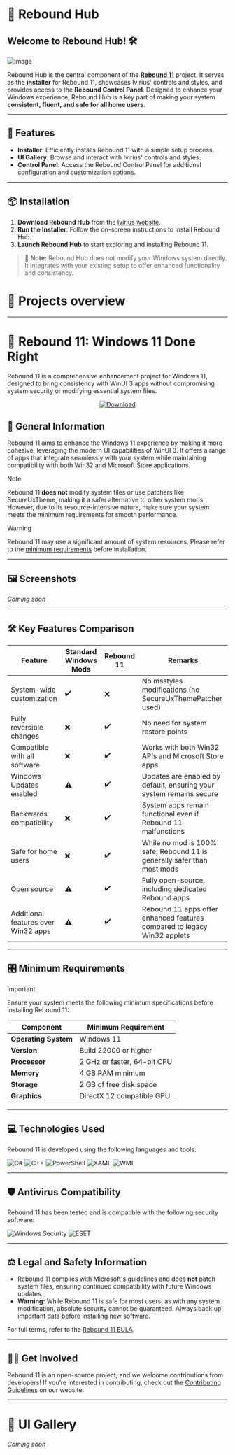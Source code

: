 # 🚀 Rebound Hub

## Welcome to Rebound Hub! 🛠️

![image](https://github.com/user-attachments/assets/54368425-00e5-45e3-8eb6-95a6582eb841)

Rebound Hub is the central component of the [**Rebound 11**](https://ivirius.vercel.app/rebound11) project. It serves as the **installer** for Rebound 11, showcases Ivirius' controls and styles, and provides access to the **Rebound Control Panel**. Designed to enhance your Windows experience, Rebound Hub is a key part of making your system **consistent, fluent, and safe for all home users**.

---

## 🌟 Features

- **Installer**: Efficiently installs Rebound 11 with a simple setup process.
- **UI Gallery**: Browse and interact with Ivirius' controls and styles.
- **Control Panel**: Access the Rebound Control Panel for additional configuration and customization options.

---

## 📦 Installation

1. **Download Rebound Hub** from the [Ivirius website](https://ivirius.vercel.app/rebound11).
2. **Run the Installer**: Follow the on-screen instructions to install Rebound Hub.
3. **Launch Rebound Hub** to start exploring and installing Rebound 11.

> 🔧 **Note:** Rebound Hub does not modify your Windows system directly. It integrates with your existing setup to offer enhanced functionality and consistency.

# 📃 Projects overview

---

# 🌟 Rebound 11: Windows 11 Done Right

Rebound 11 is a comprehensive enhancement project for Windows 11, designed to bring consistency with WinUI 3 apps without compromising system security or modifying essential system files.

<p align="center">
  <a href="https://ivirius.vercel.app/rebound11">
    <img src="https://img.shields.io/badge/Download-Rebound_11_Website-4096ff?style=for-the-badge" alt="Download">
  </a>
</p>

## 🤔 General Information

Rebound 11 aims to enhance the Windows 11 experience by making it more cohesive, leveraging the modern UI capabilities of WinUI 3. It offers a range of apps that integrate seamlessly with your system while maintaining compatibility with both Win32 and Microsoft Store applications.

> [!NOTE]
> Rebound 11 **does not** modify system files or use patchers like SecureUxTheme, making it a safer alternative to other system mods. However, due to its resource-intensive nature, make sure your system meets the minimum requirements for smooth performance.

> [!WARNING]
> Rebound 11 may use a significant amount of system resources. Please refer to the [minimum requirements](#minimum-requirements) before installation.

---

## 🖼️ Screenshots

*Coming soon*

---

## 🛠️ Key Features Comparison

| **Feature**                  | **Standard Windows Mods** | **Rebound 11**         | **Remarks** |
|------------------------------|---------------------------|------------------------|-------------|
| System-wide customization     | ✔️                         | ❌                      | No msstyles modifications (no SecureUxThemePatcher used) |
| Fully reversible changes      | ❌                         | ✔️                      | No need for system restore points |
| Compatible with all software  | ❌                         | ✔️                      | Works with both Win32 APIs and Microsoft Store apps |
| Windows Updates enabled       | ⚠️                         | ✔️                      | Updates are enabled by default, ensuring your system remains secure |
| Backwards compatibility       | ❌                         | ✔️                      | System apps remain functional even if Rebound 11 malfunctions |
| Safe for home users           | ❌                         | ✔️                      | While no mod is 100% safe, Rebound 11 is generally safer than most mods |
| Open source                   | ⚠️                         | ✔️                      | Fully open-source, including dedicated Rebound apps |
| Additional features over Win32 apps | ⚠️                  | ✔️                      | Rebound 11 apps offer enhanced features compared to legacy Win32 applets |

---

## 🎛️ Minimum Requirements

> [!IMPORTANT]
> Ensure your system meets the following minimum specifications before installing Rebound 11:

| **Component**  | **Minimum Requirement**       |
|----------------|-------------------------------|
| **Operating System** | Windows 11 |
| **Version**    | Build 22000 or higher          |
| **Processor**  | 2 GHz or faster, 64-bit CPU    |
| **Memory**     | 4 GB RAM minimum               |
| **Storage**    | 2 GB of free disk space        |
| **Graphics**   | DirectX 12 compatible GPU      |

---

## 💻 Technologies Used

Rebound 11 is developed using the following languages and tools:

![C#](https://img.shields.io/badge/C%23-11DD33?style=flat)
![C++](https://img.shields.io/badge/C%2B%2B-CC11FF?style=flat)
![PowerShell](https://img.shields.io/badge/PowerShell-00CCDD?style=flat)
![XAML](https://img.shields.io/badge/XAML-44AAFF?style=flat)
![WMI](https://img.shields.io/badge/WMI-FE5F15?style=flat)

---

## 🛡️ Antivirus Compatibility

Rebound 11 has been tested and is compatible with the following security software:

![Windows Security](https://img.shields.io/badge/Windows%20Security-4466FF?style=flat)
![ESET](https://img.shields.io/badge/ESET-22BBCC?style=flat)

---

## ⚖️ Legal and Safety Information

- Rebound 11 complies with Microsoft's guidelines and does **not** patch system files, ensuring continued compatibility with future Windows updates.
- **Warning:** While Rebound 11 is safe for most users, as with any system modification, absolute security cannot be guaranteed. Always back up important data before installing new software.

For full terms, refer to the [Rebound 11 EULA](https://ivirius.vercel.app/eula).

---

## 🙋‍♂️ Get Involved

Rebound 11 is an open-source project, and we welcome contributions from developers! If you’re interested in contributing, check out the [Contributing Guidelines](https://ivirius.vercel.app/contributing) on our website.

---

# 🌟 UI Gallery

*Coming soon*